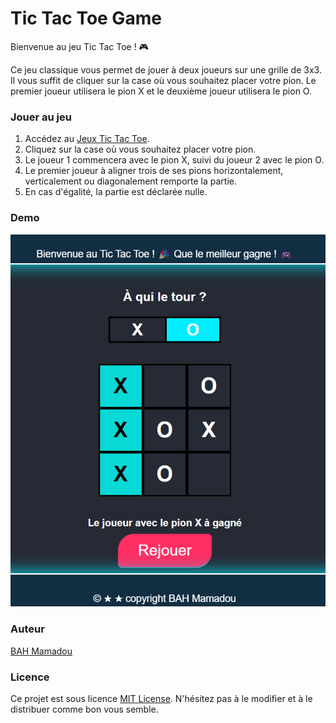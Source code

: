 # Tic Tac Toe Game

Bienvenue au jeu Tic Tac Toe ! 🎮

Ce jeu classique vous permet de jouer à deux joueurs sur une grille de 3x3. Il vous suffit de cliquer sur la case où vous souhaitez placer votre pion. Le premier joueur utilisera le pion X et le deuxième joueur utilisera le pion O.

### Jouer au jeu

1. Accédez au [Jeux Tic Tac Toe](https://bahali21.github.io/Tic-Tac-Toe-JS).
2. Cliquez sur la case où vous souhaitez placer votre pion.
3. Le joueur 1 commencera avec le pion X, suivi du joueur 2 avec le pion O.
4. Le premier joueur à aligner trois de ses pions horizontalement, verticalement ou diagonalement remporte la partie.
5. En cas d'égalité, la partie est déclarée nulle.

### Demo

![Capture d'écran du JEUX](tictactoe.png)

### Auteur
[BAH Mamadou](https://bahali21.github.io/BAHMamadou/)

### Licence
Ce projet est sous licence [MIT License](LICENSE). N'hésitez pas à le modifier et à le distribuer comme bon vous semble.

